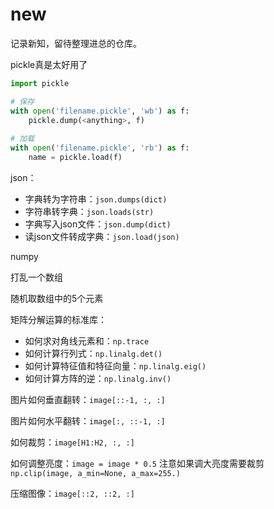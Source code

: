 # new

记录新知，留待整理进总的仓库。



pickle真是太好用了

```python
import pickle

# 保存
with open('filename.pickle', 'wb') as f:
    pickle.dump(<anything>, f)
    
# 加载
with open('filename.pickle', 'rb') as f:
    name = pickle.load(f)
```



json：

- 字典转为字符串：`json.dumps(dict)`
- 字符串转字典：`json.loads(str)`
- 字典写入json文件：`json.dump(dict)`
- 读json文件转成字典：`json.load(json)`



numpy

打乱一个数组

随机取数组中的5个元素

矩阵分解运算的标准库：

- 如何求对角线元素和：`np.trace`
- 如何计算行列式：`np.linalg.det()`
- 如何计算特征值和特征向量：`np.linalg.eig()`
- 如何计算方阵的逆：`np.linalg.inv()`

图片如何垂直翻转：`image[::-1, :, :]`

图片如何水平翻转：`image[:, ::-1, :]`

如何裁剪：`image[H1:H2, :, :]`

如何调整亮度：`image = image * 0.5` 注意如果调大亮度需要裁剪 `np.clip(image, a_min=None, a_max=255.)`

压缩图像：`image[::2, ::2, :]`